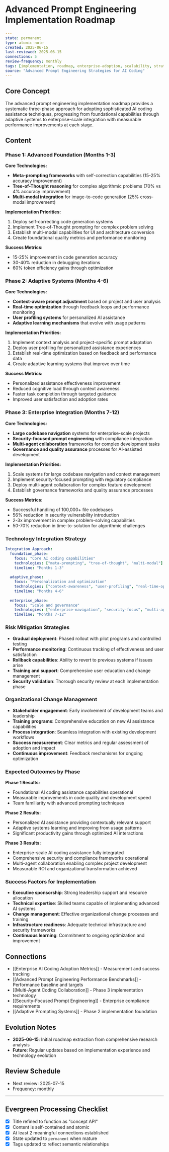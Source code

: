 # Advanced Prompt Engineering Implementation Roadmap

```yaml
---
state: permanent
type: atomic-note
created: 2025-06-15
last-reviewed: 2025-06-15
connections: 5
review-frequency: monthly
tags: [implementation, roadmap, enterprise-adoption, scalability, strategic-planning]
source: "Advanced Prompt Engineering Strategies for AI Coding"
---
```

## Core Concept

The advanced prompt engineering implementation roadmap provides a systematic three-phase approach for adopting sophisticated AI coding assistance techniques, progressing from foundational capabilities through adaptive systems to enterprise-scale integration with measurable performance improvements at each stage.

## Content

### Phase 1: Advanced Foundation (Months 1-3)
**Core Technologies:**
- **Meta-prompting frameworks** with self-correction capabilities (15-25% accuracy improvement)
- **Tree-of-Thought reasoning** for complex algorithmic problems (70% vs 4% accuracy improvement)
- **Multi-modal integration** for image-to-code generation (25% cross-modal improvement)

**Implementation Priorities:**
1. Deploy self-correcting code generation systems
2. Implement Tree-of-Thought prompting for complex problem solving
3. Establish multi-modal capabilities for UI and architecture conversion
4. Create foundational quality metrics and performance monitoring

**Success Metrics:**
- 15-25% improvement in code generation accuracy
- 30-40% reduction in debugging iterations
- 60% token efficiency gains through optimization

### Phase 2: Adaptive Systems (Months 4-6)
**Core Technologies:**
- **Context-aware prompt adjustment** based on project and user analysis
- **Real-time optimization** through feedback loops and performance monitoring
- **User profiling systems** for personalized AI assistance
- **Adaptive learning mechanisms** that evolve with usage patterns

**Implementation Priorities:**
1. Implement context analysis and project-specific prompt adaptation
2. Deploy user profiling for personalized assistance experiences
3. Establish real-time optimization based on feedback and performance data
4. Create adaptive learning systems that improve over time

**Success Metrics:**
- Personalized assistance effectiveness improvement
- Reduced cognitive load through context awareness
- Faster task completion through targeted guidance
- Improved user satisfaction and adoption rates

### Phase 3: Enterprise Integration (Months 7-12)
**Core Technologies:**
- **Large codebase navigation** systems for enterprise-scale projects
- **Security-focused prompt engineering** with compliance integration
- **Multi-agent collaboration** frameworks for complex development tasks
- **Governance and quality assurance** processes for AI-assisted development

**Implementation Priorities:**
1. Scale systems for large codebase navigation and context management
2. Implement security-focused prompting with regulatory compliance
3. Deploy multi-agent collaboration for complex feature development
4. Establish governance frameworks and quality assurance processes

**Success Metrics:**
- Successful handling of 100,000+ file codebases
- 56% reduction in security vulnerability introduction
- 2-3x improvement in complex problem-solving capabilities
- 50-70% reduction in time-to-solution for algorithmic challenges

### Technology Integration Strategy
```yaml
Integration Approach:
  foundation_phase:
    focus: "Core AI coding capabilities"
    technologies: ["meta-prompting", "tree-of-thought", "multi-modal"]
    timeline: "Months 1-3"
    
  adaptive_phase:
    focus: "Personalization and optimization"
    technologies: ["context-awareness", "user-profiling", "real-time-optimization"]
    timeline: "Months 4-6"
    
  enterprise_phase:
    focus: "Scale and governance"
    technologies: ["enterprise-navigation", "security-focus", "multi-agent"]
    timeline: "Months 7-12"
```

### Risk Mitigation Strategies
- **Gradual deployment**: Phased rollout with pilot programs and controlled testing
- **Performance monitoring**: Continuous tracking of effectiveness and user satisfaction
- **Rollback capabilities**: Ability to revert to previous systems if issues arise
- **Training and support**: Comprehensive user education and change management
- **Security validation**: Thorough security review at each implementation phase

### Organizational Change Management
- **Stakeholder engagement**: Early involvement of development teams and leadership
- **Training programs**: Comprehensive education on new AI assistance capabilities
- **Process integration**: Seamless integration with existing development workflows
- **Success measurement**: Clear metrics and regular assessment of adoption and impact
- **Continuous improvement**: Feedback mechanisms for ongoing optimization

### Expected Outcomes by Phase
**Phase 1 Results:**
- Foundational AI coding assistance capabilities operational
- Measurable improvements in code quality and development speed
- Team familiarity with advanced prompting techniques

**Phase 2 Results:**
- Personalized AI assistance providing contextually relevant support
- Adaptive systems learning and improving from usage patterns
- Significant productivity gains through optimized AI interactions

**Phase 3 Results:**
- Enterprise-scale AI coding assistance fully integrated
- Comprehensive security and compliance frameworks operational
- Multi-agent collaboration enabling complex project development
- Measurable ROI and organizational transformation achieved

### Success Factors for Implementation
- **Executive sponsorship**: Strong leadership support and resource allocation
- **Technical expertise**: Skilled teams capable of implementing advanced AI systems
- **Change management**: Effective organizational change processes and training
- **Infrastructure readiness**: Adequate technical infrastructure and security frameworks
- **Continuous learning**: Commitment to ongoing optimization and improvement

## Connections

- [[Enterprise AI Coding Adoption Metrics]] - Measurement and success tracking
- [[Advanced Prompt Engineering Performance Benchmarks]] - Performance baseline and targets
- [[Multi-Agent Coding Collaboration]] - Phase 3 implementation technology
- [[Security-Focused Prompt Engineering]] - Enterprise compliance requirements
- [[Adaptive Prompting Systems]] - Phase 2 implementation foundation

## Evolution Notes

- **2025-06-15**: Initial roadmap extraction from comprehensive research analysis
- **Future**: Regular updates based on implementation experience and technology evolution

## Review Schedule

- Next review: 2025-07-15
- Frequency: monthly

---

## Evergreen Processing Checklist

- [x] Title refined to function as "concept API"
- [x] Content is self-contained and atomic
- [x] At least 2 meaningful connections established
- [x] State updated to `permanent` when mature
- [x] Tags updated to reflect semantic relationships